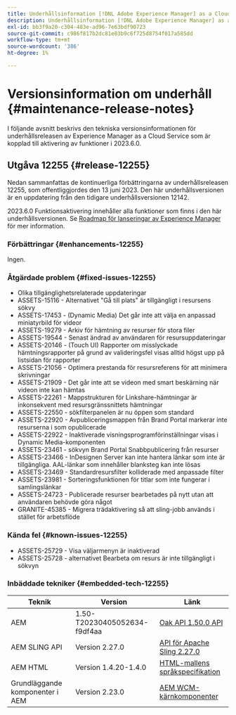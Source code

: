 ```yaml
---
title: Underhållsinformation [!DNL Adobe Experience Manager] as a Cloud Service som är kopplad till 2023.6.0-funktionsaktivering.
description: Underhållsinformation [!DNL Adobe Experience Manager] as a Cloud Service som är kopplad till 2023.6.0-funktionsaktivering.
exl-id: bb3f9a20-c304-483e-ad96-7e63bdf90723
source-git-commit: c986f817b2dc81e03b9c6f725d8754f017a585dd
workflow-type: tm+mt
source-wordcount: '386'
ht-degree: 1%

---
```


# Versionsinformation om underhåll {#maintenance-release-notes}

I följande avsnitt beskrivs den tekniska versionsinformationen för underhållsreleasen av Experience Manager as a Cloud Service som är kopplad till aktivering av funktioner i 2023.6.0.

## Utgåva 12255 {#release-12255}

Nedan sammanfattas de kontinuerliga förbättringarna av underhållsreleasen 12255, som offentliggjordes den 13 juni 2023. Den här underhållsversionen är en uppdatering från den tidigare underhållsversionen 12142.

2023.6.0 Funktionsaktivering innehåller alla funktioner som finns i den här underhållsversionen. Se [Roadmap för lanseringar av Experience Manager](https://experienceleague.adobe.com/docs/experience-manager-release-information/aem-release-updates/update-releases-roadmap.html) för mer information.

### Förbättringar {#enhancements-12255}

Ingen.

### Åtgärdade problem {#fixed-issues-12255}

- Olika tillgänglighetsrelaterade uppdateringar
- ASSETS-15116 - Alternativet &quot;Gå till plats&quot; är tillgängligt i resursens sökvy
- ASSETS-17453 - (Dynamic Media) Det går inte att välja en anpassad miniatyrbild för videor
- ASSETS-19279 - Arkiv för hämtning av resurser för stora filer
- ASSETS-19544 - Senast ändrad av användaren för resursuppdateringar
- ASSETS-20146 - (Touch UI) Rapporter om misslyckade hämtningsrapporter på grund av valideringsfel visas alltid högst upp på listsidan för rapporter
- ASSETS-21056 - Optimera prestanda för resursreferens för att minimera skrivningar
- ASSETS-21909 - Det går inte att se videon med smart beskärning när videon inte kan hämtas
- ASSETS-22261 - Mappstrukturen för Linkshare-hämtningar är inkonsekvent med resursgränssnittets hämtningar
- ASSETS-22550 - sökfilterpanelen är nu öppen som standard
- ASSETS-22920 - Avpubliceringsmappen från Brand Portal markerar inte resurserna i som opublicerade
- ASSETS-22922 - Inaktiverade visningsprogramförinställningar visas i Dynamic Media-komponenten
- ASSETS-23461 - sökvyn Brand Portal Snabbpublicering från resurser
- ASSETS-23466 - InDesignen Server kan inte hantera länkar som inte är tillgängliga. AAL-länkar som innehåller blanksteg kan inte lösas
- ASSETS-23469 - Standardresursfilter kolliderade med anpassade filter
- ASSETS-23981 - Sorteringsfunktionen för titlar som inte fungerar i samlingslänkar
- ASSETS-24723 - Publicerade resurser bearbetades på nytt utan att användaren behövde göra något
- GRANITE-45385 - Migrera trädaktivering så att sling-jobb används i stället för arbetsflöde

### Kända fel {#known-issues-12255}

- ASSETS-25729 - Visa väljarmenyn är inaktiverad
- ASSETS-25728 - alternativet Bearbeta om resurs är inte tillgängligt i sökvyn

### Inbäddade tekniker {#embedded-tech-12255}

| Teknik | Version | Länk |
|---|---|---|
| AEM | 1.50-T20230405052634-f9df4aa | [Oak API 1.50.0 API](https://www.javadoc.io/doc/org.apache.jackrabbit/oak-api/1.50.0/index.html) |
| AEM SLING API | Version 2.27.0 | [API för Apache Sling 2.27.0](https://www.javadoc.io/doc/org.apache.sling/org.apache.sling.api/latest/index.html) |
| AEM HTML | Version 1.4.20-1.4.0 | [HTML-mallens språkspecifikation](https://github.com/adobe/htl-spec) |
| Grundläggande komponenter i AEM | Version 2.23.0 | [AEM WCM-kärnkomponenter](https://github.com/adobe/aem-core-wcm-components) |
